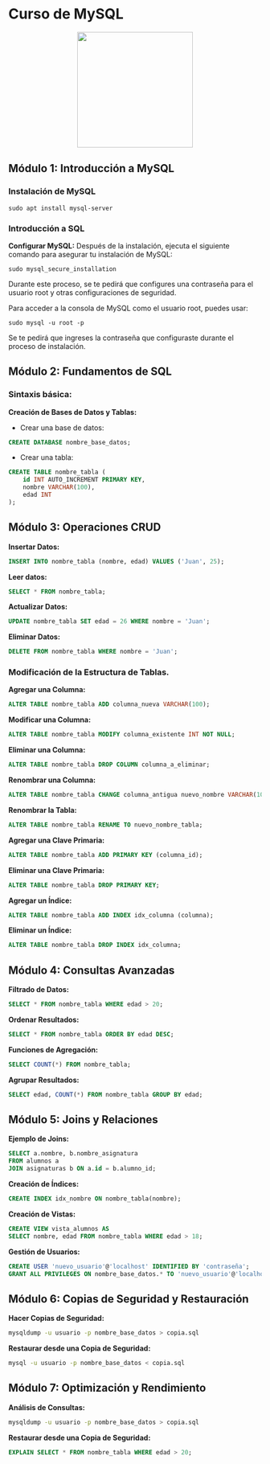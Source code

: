 # Curso de MySQL

<p align="center">
<img src="https://cdn.jsdelivr.net/gh/devicons/devicon@latest/icons/mysql/mysql-original.svg" width="230px">
</p>

## Módulo 1: Introducción a MySQL

### Instalación de MySQL

`sudo apt install mysql-server`

### Introducción a SQL

**Configurar MySQL:** Después de la instalación, ejecuta el siguiente comando para asegurar tu instalación de MySQL:

`sudo mysql_secure_installation`

Durante este proceso, se te pedirá que configures una contraseña para el usuario root y otras configuraciones de seguridad.


Para acceder a la consola de MySQL como el usuario root, puedes usar:

`sudo mysql -u root -p`

Se te pedirá que ingreses la contraseña que configuraste durante el proceso de instalación.

## Módulo 2: Fundamentos de SQL

### Sintaxis básica:

**Creación de Bases de Datos y Tablas:**

* Crear una base de datos:

```sql
CREATE DATABASE nombre_base_datos;
```

* Crear una tabla:

```sql
CREATE TABLE nombre_tabla (
    id INT AUTO_INCREMENT PRIMARY KEY,
    nombre VARCHAR(100),
    edad INT
);
```

## Módulo 3: Operaciones CRUD

**Insertar Datos:**

```sql
INSERT INTO nombre_tabla (nombre, edad) VALUES ('Juan', 25);
```

**Leer datos:** 

```sql
SELECT * FROM nombre_tabla;
```

**Actualizar Datos:**

```sql
UPDATE nombre_tabla SET edad = 26 WHERE nombre = 'Juan';
```

**Eliminar Datos:**

```sql
DELETE FROM nombre_tabla WHERE nombre = 'Juan';
```

### Modificación de la Estructura de Tablas.

**Agregar una Columna:**

```sql
ALTER TABLE nombre_tabla ADD columna_nueva VARCHAR(100);
```

**Modificar una Columna:**
```sql
ALTER TABLE nombre_tabla MODIFY columna_existente INT NOT NULL;
```

**Eliminar una Columna:**
```sql
ALTER TABLE nombre_tabla DROP COLUMN columna_a_eliminar;
```

**Renombrar una Columna:**
```sql
ALTER TABLE nombre_tabla CHANGE columna_antigua nuevo_nombre VARCHAR(100);
```

**Renombrar la Tabla:**
```sql
ALTER TABLE nombre_tabla RENAME TO nuevo_nombre_tabla;
```

**Agregar una Clave Primaria:**
```sql
ALTER TABLE nombre_tabla ADD PRIMARY KEY (columna_id);
```

**Eliminar una Clave Primaria:**
```sql
ALTER TABLE nombre_tabla DROP PRIMARY KEY;
```

**Agregar un Índice:**
```sql
ALTER TABLE nombre_tabla ADD INDEX idx_columna (columna);
```

**Eliminar un Índice:**
```sql
ALTER TABLE nombre_tabla DROP INDEX idx_columna;
```

## Módulo 4: Consultas Avanzadas

**Filtrado de Datos:**

```sql
SELECT * FROM nombre_tabla WHERE edad > 20;
```

**Ordenar Resultados:**

```sql
SELECT * FROM nombre_tabla ORDER BY edad DESC;
```

**Funciones de Agregación:**

```sql
SELECT COUNT(*) FROM nombre_tabla;
```

**Agrupar Resultados:**

```sql
SELECT edad, COUNT(*) FROM nombre_tabla GROUP BY edad;
```

## Módulo 5: Joins y Relaciones

**Ejemplo de Joins:**

```sql
SELECT a.nombre, b.nombre_asignatura
FROM alumnos a
JOIN asignaturas b ON a.id = b.alumno_id;
```

**Creación de Índices:**

```sql
CREATE INDEX idx_nombre ON nombre_tabla(nombre);
```

**Creación de Vistas:**

```sql
CREATE VIEW vista_alumnos AS
SELECT nombre, edad FROM nombre_tabla WHERE edad > 18;
```

**Gestión de Usuarios:**

```sql
CREATE USER 'nuevo_usuario'@'localhost' IDENTIFIED BY 'contraseña';
GRANT ALL PRIVILEGES ON nombre_base_datos.* TO 'nuevo_usuario'@'localhost';
```


## Módulo 6: Copias de Seguridad y Restauración

**Hacer Copias de Seguridad:**

```bash
mysqldump -u usuario -p nombre_base_datos > copia.sql
```

**Restaurar desde una Copia de Seguridad:**

```bash
mysql -u usuario -p nombre_base_datos < copia.sql
```


## Módulo 7: Optimización y Rendimiento

**Análisis de Consultas:**

```bash
mysqldump -u usuario -p nombre_base_datos > copia.sql
```

**Restaurar desde una Copia de Seguridad:**

```sql
EXPLAIN SELECT * FROM nombre_tabla WHERE edad > 20;
```

